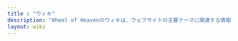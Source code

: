 ```yaml
---
title : "ウィキ"
description: "Wheel of Heavenのウィキは、ウェブサイトの主要テーマに関連する情報の広範なリポジトリとして機能する包括的なオンラインリソースです。地球上の生命の発展と人類の歴史の形成における進んだ宇宙文明の役割に関する仮説のさまざまな側面をカバーする幅広い記事を提供しています。このサイトの人類の宇宙的なつながりと起源の探求をより深く理解したいユーザーにとって貴重なツールです。"
layout: wiki
---
```

